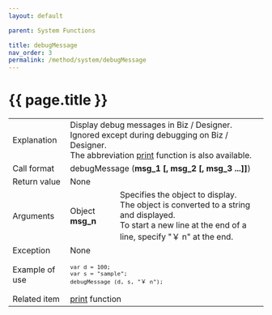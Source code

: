 ```yaml
---
layout: default

parent: System Functions

title: debugMessage
nav_order: 3
permalink: /method/system/debugMessage
---
```




# {{ page.title }}   

<table>
  <tr>
    <td>Explanation</td>
    <td colspan="2"> Display debug messages in Biz / Designer. Ignored except during debugging on Biz / Designer. <br> The abbreviation <a href="/method/statistical/print">print</a>  function is also available.</td>
  </tr>
  <tr>
    <td>Call format</td>
    <td colspan="2">debugMessage (<b>msg_1 [, msg_2 [, msg_3 ...]]</b>)</td>
  </tr>
  <tr>
    <td>Return value</td>
    <td colspan="2">None</td>
  </tr>  
  <tr>
    <td>Arguments</td>
    <td>Object <b>msg_n</b></td>
    <td>Specifies the object to display. <br> The object is converted to a string and displayed. <br> To start a new line at the end of a line, specify "￥ n" at the end.</td>
  </tr>
  <tr>
    <td>Exception</td>
    <td colspan="2">None</td>
  </tr>
  <tr>
    <td>Example of use</td>
    <td colspan="2"><code><pre>var d = 100;
var s = "sample";
debugMessage (d, s, "￥ n");</pre></code></td>
  </tr>
  <tr>
    <td>Related item</td>
    <td colspan="2"><a href="/method/system/print">print</a> function</td>
  </tr>
</table>




